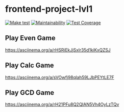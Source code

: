 # frontend-project-lvl1

[![Make test](https://github.com/ildariq/frontend-project-lvl1/workflows/Make%20test/badge.svg)](https://github.com/ildariq/frontend-project-lvl1/actions)
[![Maintainability](https://api.codeclimate.com/v1/badges/a99a88d28ad37a79dbf6/maintainability)](https://codeclimate.com/github/codeclimate/codeclimate/maintainability)
[![Test Coverage](https://api.codeclimate.com/v1/badges/a99a88d28ad37a79dbf6/test_coverage)](https://codeclimate.com/github/codeclimate/codeclimate/test_coverage)

## Play Even Game
https://asciinema.org/a/rHSRiEkJjSxlr35d1kiKxQZSJ

## Play Calc Game
https://asciinema.org/a/sVOwfj98qlah59LJbPEYtLE7F

## Play GCD Game
https://asciinema.org/a/rH21PFu8Q2QlAN5Vh4OyLzTQv